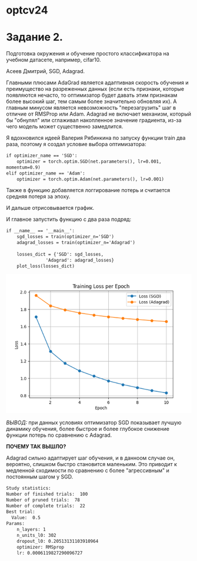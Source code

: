 # optcv24
# Задание 2.

Подготовка окружения и обучение простого классификатора на учебном датасете, например, cifar10.

Асеев Дмитрий, SGD, Adagrad.

Главными плюсами AdaGrad является адаптивная скорость обучения и преимущество на разреженных данных (если есть признаки, которые появляются нечасто, то оптимизатор будет давать этим признакам более высокий шаг, тем самым более значительно обновляя их).
А главным минусом является невозможность "перезагрузить" шаг в отличие от RMSProp или Adam. Adagrad не включает механизм, который бы "обнулял" или сглаживал накопленное значение градиента, из-за чего модель может существенно замедлится.

Я вдохновился идеей Валерия Рябинкина по запуску функции train два раза, поэтому я создал условие выбора оптимизатора:

    if optimizer_name == 'SGD':
        optimizer = torch.optim.SGD(net.parameters(), lr=0.001, momentum=0.9)
    elif optimizer_name == 'Adam':
        optimizer = torch.optim.Adam(net.parameters(), lr=0.001)

Также в функцию добавляется логгирование потерь и считается средняя потеря за эпоху.

И дальше отрисовывается график.

И главное запустить функцию с два раза подряд:

    if __name__ == '__main__':
        sgd_losses = train(optimizer_n='SGD')
        adagrad_losses = train(optimizer_n='Adagrad')

        losses_dict = {'SGD': sgd_losses,
                   'Adagrad': adagrad_losses}
        plot_loss(losses_dict)

![loss_plot_comparison.png](loss_plot_comparison.png)


*ВЫВОД:* при данных условиях оптимизатор SGD показывает лучшую динамику обучения, более быстрое и более глубокое снижение функции потерь по сравнению с Adagrad.

**ПОЧЕМУ ТАК ВЫШЛО?**

Adagrad сильно адаптирует шаг обучения, и в данноом случае он, вероятно, слишком быстро становится маленьким. Это приводит к медленной сходимости по сравнению с более "агрессивным" и постоянным шагом у SGD.



    Study statistics: 
    Number of finished trials:  100
    Number of pruned trials:  78
    Number of complete trials:  22
    Best trial:
      Value:  0.5
    Params: 
        n_layers: 1
        n_units_l0: 302
        dropout_l0: 0.20513131103910964
        optimizer: RMSprop
        lr: 0.0006119827290096727